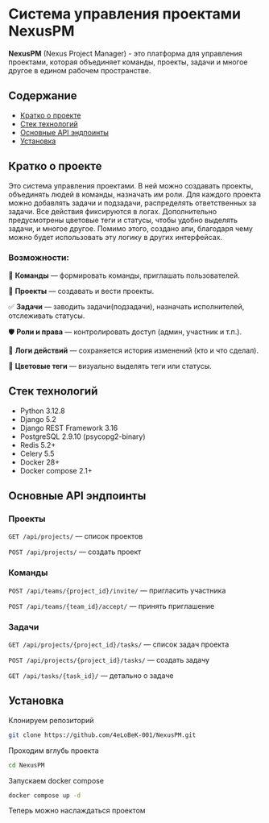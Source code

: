 # Система управления проектами NexusPM

**NexusPM** (Nexus Project Manager) - это платформа для управления проектами, 
которая объединяет команды, проекты, задачи и многое другое в едином рабочем пространстве.

## Содержание

* [Кратко о проекте](#кратко-о-проекте)
* [Стек технологий](#стек-технологий)
* [Основные API эндпоинты](#основные-api-эндпоинты)
* [Установка](#установка)

## 


## Кратко о проекте

Это система управления проектами. В ней можно создавать проекты, объединять людей в команды, назначать им роли. Для каждого проекта можно добавлять задачи и подзадачи, распределять ответственных за задачи. Все действия фиксируются в логах. Дополнительно предусмотрены цветовые теги и статусы,
чтобы удобно выделять задачи, и многое другое. Помимо этого, создано апи, благодаря чему можно будет использовать эту логику в других интерфейсах.

### Возможности:

👥 **Команды** — формировать команды, приглашать пользователей.

📌 **Проекты** — создавать и вести проекты.

✅ **Задачи** — заводить задачи(подзадачи), назначать исполнителей, отслеживать статусы.

🛡 **Роли и права** — контролировать доступ (админ, участник и т.п.).

📝 **Логи действий** — сохраняется история изменений (кто и что сделал).

🎨 **Цветовые теги** — визуально выделять теги или статусы.



## Стек технологий

* Python 3.12.8
* Django 5.2
* Django REST Framework 3.16
* PostgreSQL 2.9.10 (psycopg2-binary)
* Redis 5.2+
* Celery 5.5
* Docker 28+
* Docker compose 2.1+


## Основные API эндпоинты
### Проекты

`GET /api/projects/` — список проектов

`POST /api/projects/` — создать проект

### Команды

`POST /api/teams/{project_id}/invite/` — пригласить участника

`POST /api/teams/{team_id}/accept/` — принять приглашение

### Задачи

`GET /api/projects/{project_id}/tasks/` — список задач проекта

`POST /api/projects/{project_id}/tasks/` — создать задачу

`GET /api/tasks/{task_id}/` — детально о задаче

## Установка


Клонируем репозиторий
```sh
git clone https://github.com/4eLoBeK-001/NexusPM.git
```

Проходим вглубь проекта
```sh
cd NexusPM
```

Запускаем docker compose
```sh
docker compose up -d
```

Теперь можно наслаждаться проектом
